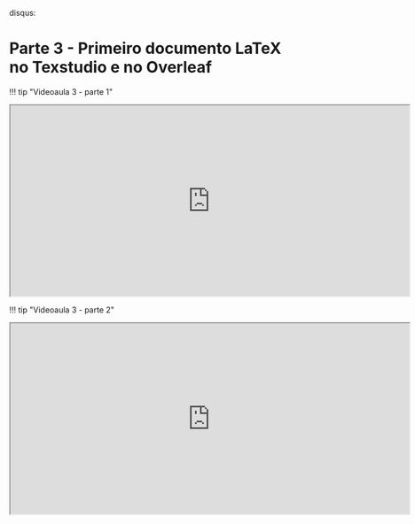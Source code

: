 disqus:

# Parte 3 - Primeiro documento LaTeX no Texstudio e no Overleaf

!!! tip "Videoaula 3 - parte 1"
    <p style="text-align: center;">
    <iframe width="720" height="345" src="https://www.youtube.com/embed/AWN8zBTyyMk"></iframe>
    </p>

!!! tip "Videoaula 3 - parte 2"
    <p style="text-align: center;">
    <iframe width="720" height="345" src="https://www.youtube.com/embed/4bJVprk2ZRk"></iframe>
    </p>